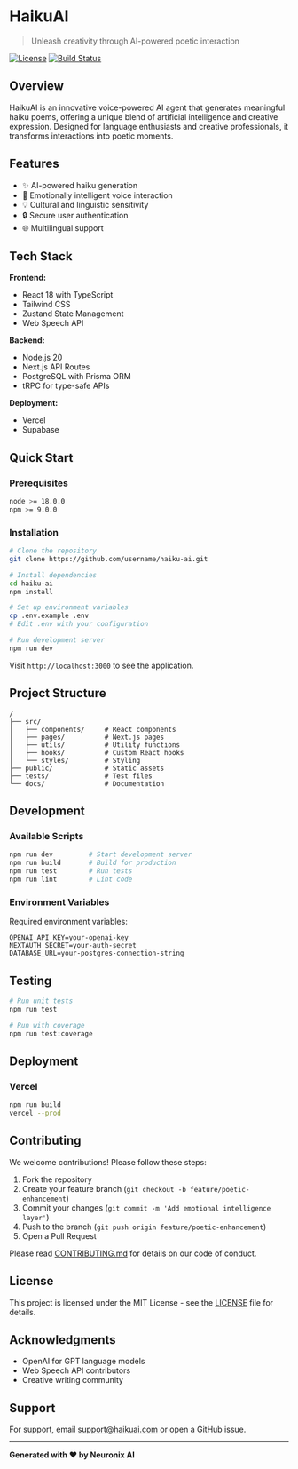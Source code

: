 # HaikuAI

> Unleash creativity through AI-powered poetic interaction

[![License](https://img.shields.io/badge/license-MIT-blue.svg)](LICENSE)
[![Build Status](https://img.shields.io/badge/build-passing-brightgreen.svg)](https://github.com/username/haiku-ai)

## Overview

HaikuAI is an innovative voice-powered AI agent that generates meaningful haiku poems, offering a unique blend of artificial intelligence and creative expression. Designed for language enthusiasts and creative professionals, it transforms interactions into poetic moments.

## Features

- ✨ AI-powered haiku generation
- 🚀 Emotionally intelligent voice interaction
- 💡 Cultural and linguistic sensitivity
- 🔒 Secure user authentication
- 🌐 Multilingual support

## Tech Stack

**Frontend:**
- React 18 with TypeScript
- Tailwind CSS
- Zustand State Management
- Web Speech API

**Backend:**
- Node.js 20
- Next.js API Routes
- PostgreSQL with Prisma ORM
- tRPC for type-safe APIs

**Deployment:**
- Vercel
- Supabase

## Quick Start

### Prerequisites

```bash
node >= 18.0.0
npm >= 9.0.0
```

### Installation

```bash
# Clone the repository
git clone https://github.com/username/haiku-ai.git

# Install dependencies
cd haiku-ai
npm install

# Set up environment variables
cp .env.example .env
# Edit .env with your configuration

# Run development server
npm run dev
```

Visit `http://localhost:3000` to see the application.

## Project Structure

```
/
├── src/
│   ├── components/     # React components
│   ├── pages/          # Next.js pages
│   ├── utils/          # Utility functions
│   ├── hooks/          # Custom React hooks
│   └── styles/         # Styling
├── public/             # Static assets
├── tests/              # Test files
└── docs/               # Documentation
```

## Development

### Available Scripts

```bash
npm run dev         # Start development server
npm run build       # Build for production
npm run test        # Run tests
npm run lint        # Lint code
```

### Environment Variables

Required environment variables:

```env
OPENAI_API_KEY=your-openai-key
NEXTAUTH_SECRET=your-auth-secret
DATABASE_URL=your-postgres-connection-string
```

## Testing

```bash
# Run unit tests
npm run test

# Run with coverage
npm run test:coverage
```

## Deployment

### Vercel

```bash
npm run build
vercel --prod
```

## Contributing

We welcome contributions! Please follow these steps:

1. Fork the repository
2. Create your feature branch (`git checkout -b feature/poetic-enhancement`)
3. Commit your changes (`git commit -m 'Add emotional intelligence layer'`)
4. Push to the branch (`git push origin feature/poetic-enhancement`)
5. Open a Pull Request

Please read [CONTRIBUTING.md](CONTRIBUTING.md) for details on our code of conduct.

## License

This project is licensed under the MIT License - see the [LICENSE](LICENSE) file for details.

## Acknowledgments

- OpenAI for GPT language models
- Web Speech API contributors
- Creative writing community

## Support

For support, email support@haikuai.com or open a GitHub issue.

---

**Generated with ❤️ by Neuronix AI**